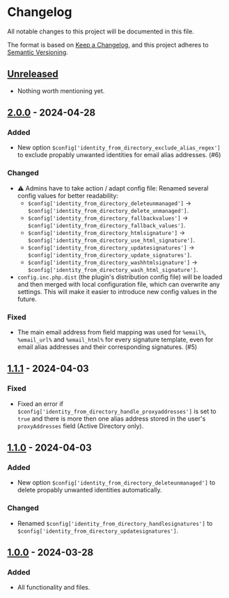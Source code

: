 # Changelog

All notable changes to this project will be documented in this file.

The format is based on [Keep a Changelog](https://keepachangelog.com/en/1.0.0/),
and this project adheres to [Semantic Versioning](https://semver.org/spec/v2.0.0.html).


## [Unreleased]

- Nothing worth mentioning yet.


## [2.0.0] - 2024-04-28

### Added

- New option `$config['identity_from_directory_exclude_alias_regex']` to exclude propably unwanted identities for email alias addresses. (#6)


### Changed

- ⚠ Admins have to take action / adapt config file: Renamed several config values for better readability:
  * `$config['identity_from_directory_deleteunmanaged']` -> `$config['identity_from_directory_delete_unmanaged']`.
  * `$config['identity_from_directory_fallbackvalues']` -> `$config['identity_from_directory_fallback_values']`.
  * `$config['identity_from_directory_htmlsignature']` -> `$config['identity_from_directory_use_html_signature']`.
  * `$config['identity_from_directory_updatesignatures']` -> `$config['identity_from_directory_update_signatures']`.
  * `$config['identity_from_directory_washhtmlsignature']` -> `$config['identity_from_directory_wash_html_signature']`.
- `config.inc.php.dist` (the plugin's distribution config file) will be loaded and then merged with local configuration file, which can overwrite any settings. This will make it easier to introduce new config values in the future.


### Fixed

- The main email address from field mapping was used for `%email%`, `%email_url%` and `%email_html%` for every signature template, even for email alias addresses and their corresponding signatures. (#5)


## [1.1.1] - 2024-04-03

### Fixed

- Fixed an error if `$config['identity_from_directory_handle_proxyaddresses']` is set to `true` and there is more then one alias address stored in the user's `proxyAddresses` field (Active Directory only).


## [1.1.0] - 2024-04-03

### Added

- New option `$config['identity_from_directory_deleteunmanaged']` to delete propably unwanted identities automatically.

### Changed

- Renamed `$config['identity_from_directory_handlesignatures']` to `$config['identity_from_directory_updatesignatures']`.


## [1.0.0] - 2024-03-28

### Added

- All functionality and files.


[unreleased]: https://github.com/foundata/roundcube-plugin-identity-from-directory/compare/v2.0.0...HEAD
[2.0.0]: https://github.com/foundata/roundcube-plugin-identity-from-directory/releases/tag/v2.0.0
[1.1.1]: https://github.com/foundata/roundcube-plugin-identity-from-directory/releases/tag/v1.1.1
[1.1.0]: https://github.com/foundata/roundcube-plugin-identity-from-directory/releases/tag/v1.1.0
[1.0.0]: https://github.com/foundata/roundcube-plugin-identity-from-directory/releases/tag/v1.0.0
